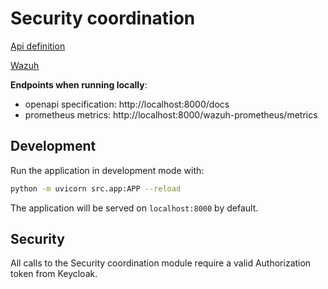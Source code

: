# Security coordination

[Api definition](api)

[Wazuh](wazuh)

**Endpoints when running locally**:

- openapi specification: http://localhost:8000/docs
- prometheus metrics: http://localhost:8000/wazuh-prometheus/metrics

## Development

Run the application in development mode with:
```bash
python -m uvicorn src.app:APP --reload
```

The application will be served on `localhost:8000` by default.

## Security

All calls to the Security coordination module require a valid Authorization token
from Keycloak.